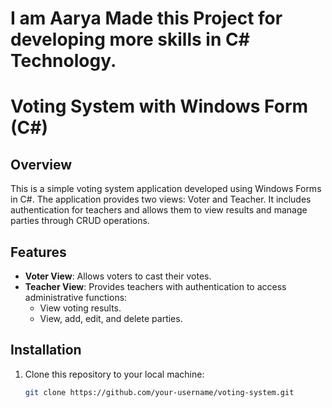 # I am Aarya Made this Project for developing more skills in C# Technology. 

# Voting System with Windows Form (C#)

## Overview

This is a simple voting system application developed using Windows Forms in C#. The application provides two views: Voter and Teacher. It includes authentication for teachers and allows them to view results and manage parties through CRUD operations.

## Features

- **Voter View**: Allows voters to cast their votes.
- **Teacher View**: Provides teachers with authentication to access administrative functions:
  - View voting results.
  - View, add, edit, and delete parties.

## Installation

1. Clone this repository to your local machine:

   ```bash
   git clone https://github.com/your-username/voting-system.git
